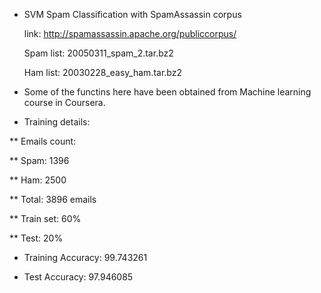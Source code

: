 * SVM Spam Classification with SpamAssassin corpus

   link: http://spamassassin.apache.org/publiccorpus/
   
   Spam list:  20050311_spam_2.tar.bz2
   
   Ham list:   20030228_easy_ham.tar.bz2
   
* Some of the functins here have been obtained from Machine learning course in Coursera.

* Training details:

** Emails count:

** Spam: 1396

** Ham: 2500

** Total: 3896 emails


** Train set: 60%

** Test: 20%

* Training Accuracy:  99.743261

* Test Accuracy:      97.946085

